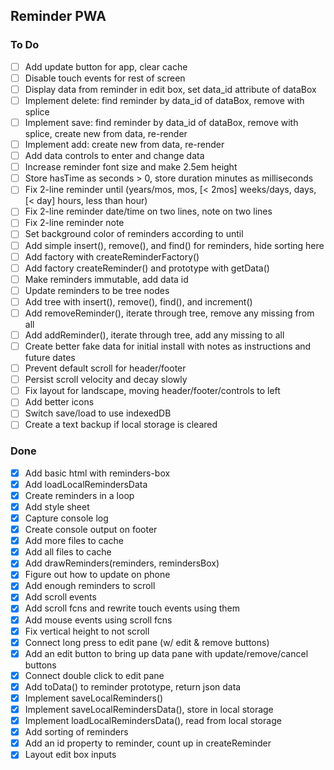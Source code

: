 ## Reminder PWA
### To Do
- [ ] Add update button for app, clear cache
- [ ] Disable touch events for rest of screen
- [ ] Display data from reminder in edit box, set data_id attribute of dataBox
- [ ] Implement delete: find reminder by data_id of dataBox, remove with splice
- [ ] Implement save: find reminder by data_id of dataBox, remove with splice, create new from data, re-render
- [ ] Implement add: create new from data, re-render
- [ ] Add data controls to enter and change data
- [ ] Increase reminder font size and make 2.5em height
- [ ] Store hasTime as seconds > 0, store duration minutes as milliseconds
- [ ] Fix 2-line reminder until (years/mos, mos, [< 2mos] weeks/days, days, [< day]  hours, less than hour)
- [ ] Fix 2-line reminder date/time on two lines, note on two lines
- [ ] Fix 2-line reminder note
- [ ] Set background color of reminders according to until
- [ ] Add simple insert(), remove(), and find() for reminders, hide sorting here
- [ ] Add factory with createReminderFactory()
- [ ] Add factory createReminder() and prototype with getData()
- [ ] Make reminders immutable, add data id
- [ ] Update reminders to be tree nodes
- [ ] Add tree with insert(), remove(), find(), and increment()
- [ ] Add removeReminder(), iterate through tree, remove any missing from all
- [ ] Add addReminder(), iterate through tree, add any missing to all
- [ ] Create better fake data for initial install with notes as instructions and future dates
- [ ] Prevent default scroll for header/footer
- [ ] Persist scroll velocity and decay slowly
- [ ] Fix layout for landscape, moving header/footer/controls to left
- [ ] Add better icons
- [ ] Switch save/load to use indexedDB
- [ ] Create a text backup if local storage is cleared
### Done
- [x] Add basic html with reminders-box
- [x] Add loadLocalRemindersData
- [x] Create reminders in a loop
- [x] Add style sheet
- [x] Capture console log
- [x] Create console output on footer
- [x] Add more files to cache
- [x] Add all files to cache
- [x] Add drawReminders(reminders, remindersBox)
- [x] Figure out how to update on phone
- [x] Add enough reminders to scroll
- [x] Add scroll events
- [x] Add scroll fcns and rewrite touch events using them
- [x] Add mouse events using scroll fcns
- [x] Fix vertical height to not scroll
- [x] Connect long press to edit pane (w/ edit & remove buttons)
- [x] Add an edit button to bring up data pane with update/remove/cancel buttons
- [x] Connect double click to edit pane
- [x] Add toData() to reminder prototype, return json data
- [x] Implement saveLocalReminders()
- [x] Implement saveLocalRemindersData(), store in local storage 
- [x] Implement loadLocalRemindersData(), read from local storage 
- [x] Add sorting of reminders
- [x] Add an id property to reminder, count up in createReminder
- [x] Layout edit box inputs
